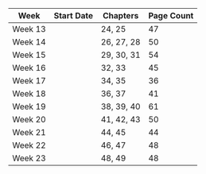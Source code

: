 | Week | Start Date | Chapters | Page Count |
| - | - | - | - |
| Week 13 | | 24, 25 | 47 |
| Week 14 |  | 26, 27, 28 | 50 | 
| Week 15 |  | 29, 30, 31 | 54 |
| Week 16 |  | 32, 33 | 45 |
| Week 17 |  | 34, 35 | 36 |
| Week 18 |  | 36, 37 | 41 |
| Week 19 |  | 38, 39, 40 | 61 |
| Week 20 |  | 41, 42, 43 | 50 |
| Week 21 |  | 44, 45 | 44 |
| Week 22 |  | 46, 47 | 48 |
| Week 23 |  | 48, 49 | 48 |

